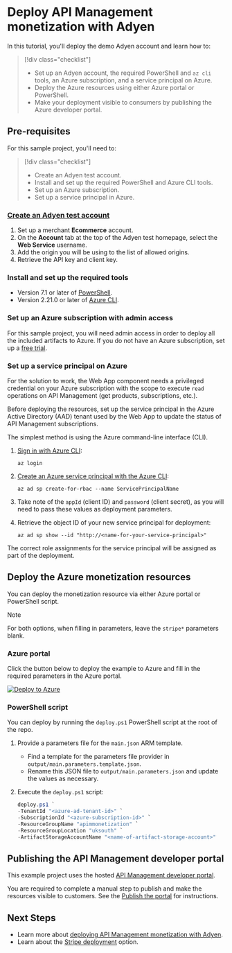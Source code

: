 # Deploy API Management monetization with Adyen

In this tutorial, you'll deploy the demo Adyen account and learn how to:

> [!div class="checklist"]
> * Set up an Adyen account, the required PowerShell and `az cli` tools, an Azure subscription, and a service principal on Azure. 
> * Deploy the Azure resources using either Azure portal or PowerShell.
> * Make your deployment visible to consumers by publishing the Azure developer portal.

## Pre-requisites

For this sample project, you'll need to:

> [!div class="checklist"]
> * Create an Adyen test account. 
> * Install and set up the required PowerShell and Azure CLI tools.
> * Set up an Azure subscription.
> * Set up a service principal in Azure.

### [Create an Adyen test account](https://www.adyen.com/signup)

1. Set up a merchant **Ecommerce** account.
1. On the **Account** tab at the top of the Adyen test homepage, select the **Web Service** username.
1. Add the origin you will be using to the list of allowed origins.
1. Retrieve the API key and client key.

### Install and set up the required tools

- Version 7.1 or later of [PowerShell](https://docs.microsoft.com/en-us/powershell/scripting/install/installing-powershell?view=powershell-7.1).
- Version 2.21.0 or later of [Azure CLI](https://docs.microsoft.com/en-us/cli/azure/install-azure-cli).

### Set up an Azure subscription with admin access

For this sample project, you will need admin access in order to deploy all the included artifacts to Azure. If you do not have an Azure subscription, set up a [free trial](https://azure.microsoft.com/).

### Set up a service principal on Azure

For the solution to work, the Web App component needs a privileged credential on your Azure subscription with the scope to execute `read` operations on API Management (get products, subscriptions, etc.). 

Before deploying the resources, set up the service principal in the Azure Active Directory (AAD) tenant used by the Web App to update the status of API Management subscriptions. 

The simplest method is using the Azure command-line interface (CLI).

1. [Sign in with Azure CLI](../cli/azure/authenticate-azure-cli.md#sign-in-interactively):

    ```azurecli-interactive
    az login
    ```
2. [Create an Azure service principal with the Azure CLI](../cli/azure/create-an-azure-service-principal-azure-cli.md#password-based-authentication):

    ```azurecli-interactive
    az ad sp create-for-rbac --name ServicePrincipalName
    ```

3. Take note of the `appId` (client ID) and `password` (client secret), as you will need to pass these values as deployment parameters.

4. Retrieve the object ID of your new service principal for deployment:

    ```azurecli-interactive
    az ad sp show --id "http://<name-for-your-service-principal>"
    ```

The correct role assignments for the service principal will be assigned as part of the deployment.

## Deploy the Azure monetization resources

You can deploy the monetization resource via either Azure portal or PowerShell script. 

>[!NOTE]
> For both options, when filling in parameters, leave the `stripe*` parameters blank.

### Azure portal

Click the button below to deploy the example to Azure and fill in the required parameters in the Azure portal.

[![Deploy to Azure](https://aka.ms/deploytoazurebutton)](https://portal.azure.com/#create/Microsoft.Template/uri/https%3A%2F%2Fraw.githubusercontent.com%microsoft%2Fazure-api-management-monetization%2Fmain%2Ftemplates%2main.json)

### PowerShell script

You can deploy by running the `deploy.ps1` PowerShell script at the root of the repo.

1. Provide a parameters file for the `main.json` ARM template. 
    * Find a template for the parameters file provider in `output/main.parameters.template.json`. 
    * Rename this JSON file to `output/main.parameters.json` and update the values as necessary.

2. Execute the `deploy.ps1` script:

    ```powershell
    deploy.ps1 `
    -TenantId "<azure-ad-tenant-id>" `
    -SubscriptionId "<azure-subscription-id>" `
    -ResourceGroupName "apimmonetization" `
    -ResourceGroupLocation "uksouth" `
    -ArtifactStorageAccountName "<name-of-artifact-storage-account>"
    ```

## Publishing the API Management developer portal

This example project uses the hosted [API Management developer portal](api-management-howto-developer-portal-customize.md). 

You are required to complete a manual step to publish and make the resources visible to customers. See the [Publish the portal](https://docs.microsoft.com/en-us/azure/api-management/api-management-howto-developer-portal-customize#publish) for instructions.

## Next Steps
* Learn more about [deploying API Management monetization with Adyen](adyen-details.md).
* Learn about the [Stripe deployment](stripe-details.md) option.